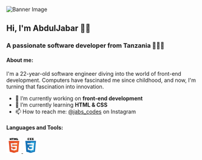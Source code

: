 ![Banner Image](./banner.jpg)

<h2 align="left">Hi, I'm AbdulJabar 👋🏾</h2>
<h3 align="left">A passionate software developer from Tanzania 📍🇬🇧</h3>

<h4 align="left">About me:</h4>
<p align="left">
I'm a 22-year-old software engineer diving into the world of front-end development. Computers have fascinated me since childhood, and now, I'm turning that fascination into innovation.
</p>

- 🔭 I’m currently working on **front-end development**
- 🌱 I’m currently learning **HTML & CSS**
- 📫 How to reach me: <a href="https://www.instagram.com/jabs_codes/" target="_blank" rel="noopener noreferrer">@jabs_codes</a> on Instagram

<h4 align="left">Languages and Tools:</h4>
<p align="left"> 
<a href="" target="_blank"> <img src="https://raw.githubusercontent.com/devicons/devicon/master/icons/html5/html5-original-wordmark.svg" alt="html5" width="40" height="40"/> </a> 
<a href="" target="_blank"> <img src="https://raw.githubusercontent.com/devicons/devicon/master/icons/css3/css3-original-wordmark.svg" alt="css3" width="40" height="40"/> </a> 
</p>
